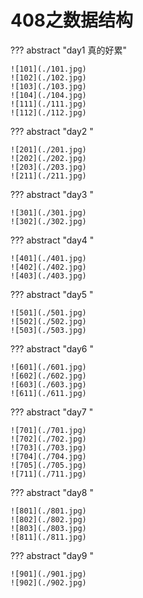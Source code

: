 # 408之数据结构

??? abstract "day1 真的好累"

    ![101](./101.jpg)
    ![102](./102.jpg)
    ![103](./103.jpg)
    ![104](./104.jpg)
    ![111](./111.jpg)
    ![112](./112.jpg)

??? abstract "day2 "

    ![201](./201.jpg)
    ![202](./202.jpg)
    ![203](./203.jpg)
    ![211](./211.jpg)

??? abstract "day3 "

    ![301](./301.jpg)
    ![302](./302.jpg)

??? abstract "day4 "

    ![401](./401.jpg)
    ![402](./402.jpg)
    ![403](./403.jpg)

??? abstract "day5 "

    ![501](./501.jpg)
    ![502](./502.jpg)
    ![503](./503.jpg)

??? abstract "day6 "

    ![601](./601.jpg)
    ![602](./602.jpg)
    ![603](./603.jpg)
    ![611](./611.jpg)

??? abstract "day7 "

    ![701](./701.jpg)
    ![702](./702.jpg)
    ![703](./703.jpg)
    ![704](./704.jpg)
    ![705](./705.jpg)
    ![711](./711.jpg)

??? abstract "day8 "

    ![801](./801.jpg)
    ![802](./802.jpg)
    ![803](./803.jpg)
    ![811](./811.jpg)

??? abstract "day9 "

    ![901](./901.jpg)
    ![902](./902.jpg)